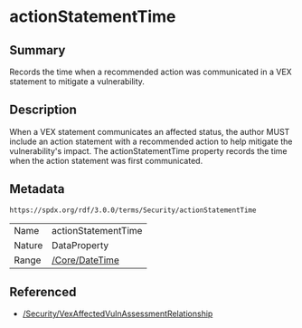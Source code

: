 <!-- Automatically generated by spec-parser v2.1.0 on 2024-06-17T10:36:57.838737+00:00 -->
<!-- SPDX-License-Identifier: Community-Spec-1.0 -->

# actionStatementTime

## Summary

Records the time when a recommended action was communicated in a VEX statement
to mitigate a vulnerability.


## Description

When a VEX statement communicates an affected status, the author MUST
include an action statement with a recommended action to help mitigate the
vulnerability's impact. The actionStatementTime property records the time
when the action statement was first communicated.


## Metadata

`https://spdx.org/rdf/3.0.0/terms/Security/actionStatementTime`


| | |
|---|---|
| Name | actionStatementTime |
| Nature | DataProperty |
| Range | [/Core/DateTime](../../Core/Datatypes/DateTime.md) |




## Referenced

- [/Security/VexAffectedVulnAssessmentRelationship](../../Security/Classes/VexAffectedVulnAssessmentRelationship.md)

